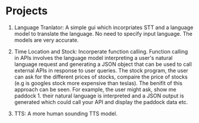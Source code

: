 # Projects
1. Language Tranlator: A simple gui which incorpriates STT and a language model to translate the language. No need to specify input language. The models are very accurate. 


2. Time Location and Stock: Incorperate function calling. Function calling in APIs involves the language model interpreting a user's natural language request and generating a JSON object that can be used to call external APIs in response to user queries. The stock program, the user can ask for the different prices of stocks, compaire the price of stocks (e.g is googles stock more expensive than teslas). The benifit of this approach can be seen. For example, the user might ask, show me paddock 1. their natural language is interpreted and a JSON output is generated which could call your API and display the paddock data etc.


3. TTS: A more human sounding TTS model. 


